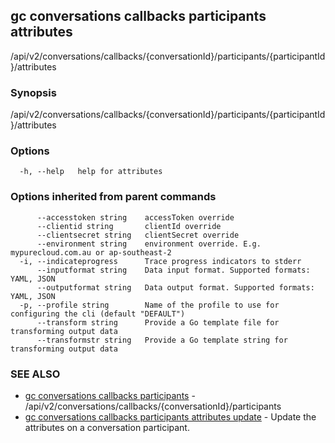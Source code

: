 ## gc conversations callbacks participants attributes

/api/v2/conversations/callbacks/{conversationId}/participants/{participantId}/attributes

### Synopsis

/api/v2/conversations/callbacks/{conversationId}/participants/{participantId}/attributes

### Options

```
  -h, --help   help for attributes
```

### Options inherited from parent commands

```
      --accesstoken string    accessToken override
      --clientid string       clientId override
      --clientsecret string   clientSecret override
      --environment string    environment override. E.g. mypurecloud.com.au or ap-southeast-2
  -i, --indicateprogress      Trace progress indicators to stderr
      --inputformat string    Data input format. Supported formats: YAML, JSON
      --outputformat string   Data output format. Supported formats: YAML, JSON
  -p, --profile string        Name of the profile to use for configuring the cli (default "DEFAULT")
      --transform string      Provide a Go template file for transforming output data
      --transformstr string   Provide a Go template string for transforming output data
```

### SEE ALSO

* [gc conversations callbacks participants](gc_conversations_callbacks_participants.html)	 - /api/v2/conversations/callbacks/{conversationId}/participants
* [gc conversations callbacks participants attributes update](gc_conversations_callbacks_participants_attributes_update.html)	 - Update the attributes on a conversation participant.


